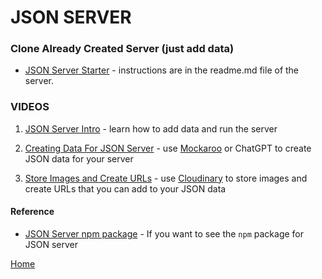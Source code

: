 # JSON SERVER

### Clone Already Created Server (just add data)

- [JSON Server Starter](https://github.com/10-3-pursuit/json-server-starter) - instructions are in the readme.md file of the server.

### VIDEOS

1. [JSON Server Intro](https://drive.google.com/file/d/1gYyjjcevsEFVFVHTaTAjZSqfduKanr1Z/view?usp=sharing) - learn how to add data and run the server

2. [Creating Data For JSON Server](https://drive.google.com/file/d/1a2Qqpewp-EkKp94gHZtEXPNdpzkHOKUZ/view?usp=sharing) - use [Mockaroo](http://mockaroo.com) or ChatGPT to create JSON data for your server

3. [Store Images and Create URLs](https://drive.google.com/file/d/1fjgGIsHje2pOmnGi7LW_f2Z_uA4HUa_R/view?usp=sharing) - use [Cloudinary](http://cloudinary.com) to store images and create URLs that you can add to your JSON data

#### Reference

- [JSON Server npm package](https://www.npmjs.com/package/json-server) - If you want to see the `npm` package for JSON server

[Home][def]

[def]: README.md
